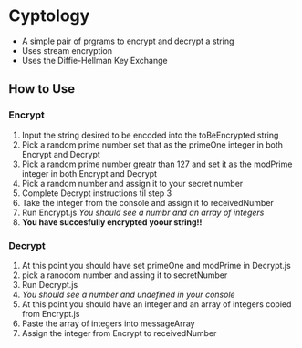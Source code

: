 # Cyptology
* A simple pair of prgrams to encrypt and decrypt a string
* Uses stream encryption
* Uses the Diffie-Hellman Key Exchange
## How to Use
### Encrypt
1. Input the string desired to be encoded into the toBeEncrypted string
2. Pick a random prime number set that as the primeOne integer in both Encrypt and Decrypt
4. Pick a random prime number greatr than 127 and set it as the modPrime integer in both Encrypt and Decrypt
5. Pick a random number and assign it to your secret number
6. Complete Decrypt instructions til step 3
7. Take the integer from the console and assign it to receivedNumber
8. Run Encrypt.js
 *You should see a numbr and an array of integers*
9. **You have succesfully encrypted yoour string!!**

### Decrypt
1. At this point you should have set primeOne and modPrime in Decrypt.js
2. pick a ranodom number and assing it to secretNumber
3. Run Decrypt.js
4.  *You should see a number and undefined in your console*
5. At this point you should have an integer and an array of integers copied from Encrypt.js
6. Paste the array of integers into messageArray
7. Assign the integer from Encrypt to receivedNumber
